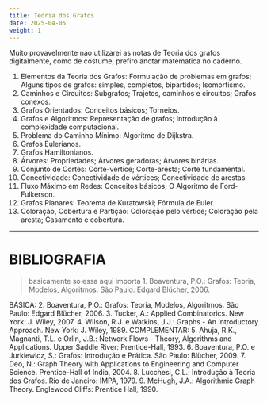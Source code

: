 ```yaml
---
title: Teoria dos Grafos
date: 2025-04-05
weight: 1
---
```


Muito provavelmente nao utilizarei as notas de Teoria dos grafos digitalmente, como de costume, prefiro anotar matematica no caderno.

1. Elementos da Teoria dos Grafos: Formulação de problemas em grafos; Alguns tipos de grafos: simples, completos, bipartidos; Isomorfismo.
2. Caminhos e Circuitos: Subgrafos; Trajetos, caminhos e circuitos; Grafos conexos.
3. Grafos Orientados: Conceitos básicos; Torneios.
4. Grafos e Algoritmos: Representação de grafos; Introdução à complexidade computacional.
5. Problema do Caminho Mínimo: Algoritmo de Dijkstra.
6. Grafos Eulerianos.
7. Grafos Hamiltonianos.
8. Árvores: Propriedades; Árvores geradoras; Árvores binárias.
9. Conjunto de Cortes: Corte-vértice; Corte-aresta; Corte fundamental.
10. Conectividade: Conectividade de vértices; Conectividade de arestas.
11. Fluxo Máximo em Redes: Conceitos básicos; O Algoritmo de Ford-Fulkerson.
12. Grafos Planares: Teorema de Kuratowski; Fórmula de Euler.
13. Coloração, Cobertura e Partição: Coloração pelo vértice; Coloração pela aresta; Casamento e cobertura.

---

# BIBLIOGRAFIA

> basicamente so essa aqui importa  1. Boaventura, P.O.: Grafos: Teoria, Modelos, Algoritmos. São Paulo: Edgard Blücher, 2006.

BÁSICA:
2. Boaventura, P.O.: Grafos: Teoria, Modelos, Algoritmos. São Paulo: Edgard Blücher, 2006.
3. Tucker, A.: Applied Combinatorics. New York: J. Wiley, 2007.
4. Wilson, R.J. e Watkins, J.J.: Graphs - An Introductory Approach. New York: J. Wiley, 1989.
COMPLEMENTAR:
5. Ahuja, R.K., Magnanti, T.L. e Orlin, J.B.: Network Flows - Theory, Algorithms and Applications.
Upper Saddle River: Prentice-Hall, 1993.
6. Boaventura, P.O. e Jurkiewicz, S.: Grafos: Introdução e Prática. São Paulo: Blücher, 2009.
7. Deo, N.: Graph Theory with Applications to Engineering and Computer Science. Prentice-Hall of India,
2004.
8. Lucchesi, C.L.: Introdução à Teoria dos Grafos. Rio de Janeiro: IMPA, 1979.
9. McHugh, J.A.: Algorithmic Graph Theory. Englewood Cliffs: Prentice Hall, 1990.
